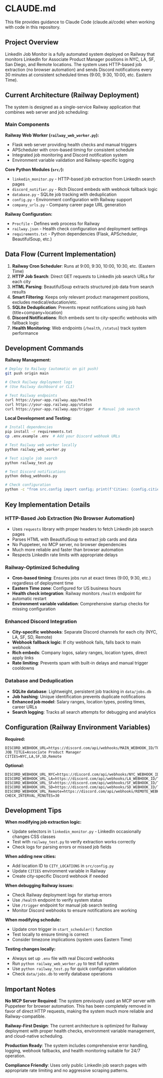 # CLAUDE.md

This file provides guidance to Claude Code (claude.ai/code) when working with code in this repository.

## Project Overview

LinkedIn Job Monitor is a fully automated system deployed on Railway that monitors LinkedIn for Associate Product Manager positions in NYC, LA, SF, San Diego, and Remote locations. The system uses HTTP-based job extraction (no browser automation) and sends Discord notifications every 30 minutes at consistent scheduled times (9:00, 9:30, 10:00, etc. Eastern Time).

## Current Architecture (Railway Deployment)

The system is designed as a single-service Railway application that combines web server and job scheduling:

### Main Components

**Railway Web Worker (`railway_web_worker.py`):**
- Flask web server providing health checks and manual triggers
- APScheduler with cron-based timing for consistent schedule
- Integrated job monitoring and Discord notification system  
- Environment variable validation and Railway-specific logging

**Core Python Modules (`src/`):**
- `linkedin_monitor.py` - HTTP-based job extraction from LinkedIn search pages
- `discord_notifier.py` - Rich Discord embeds with webhook fallback logic
- `database.py` - SQLite job tracking with deduplication  
- `config.py` - Environment configuration with Railway support
- `company_urls.py` - Company career page URL generation

**Railway Configuration:**
- `Procfile` - Defines web process for Railway
- `railway.json` - Health check configuration and deployment settings
- `requirements.txt` - Python dependencies (Flask, APScheduler, BeautifulSoup, etc.)

## Data Flow (Current Implementation)

1. **Railway Cron Scheduler**: Runs at 9:00, 9:30, 10:00, 10:30, etc. (Eastern Time)
2. **HTTP Job Search**: Direct GET requests to LinkedIn job search URLs for each city
3. **HTML Parsing**: BeautifulSoup extracts structured job data from search results
4. **Smart Filtering**: Keeps only relevant product management positions, excludes medical/education/etc.
5. **SQLite Deduplication**: Prevents repeat notifications using job hash (title+company+location)
6. **Discord Notifications**: Rich embeds sent to city-specific webhooks with fallback logic
7. **Health Monitoring**: Web endpoints (`/health`, `/status`) track system performance

## Development Commands

**Railway Management:**
```bash
# Deploy to Railway (automatic on git push)
git push origin main

# Check Railway deployment logs  
# (Use Railway dashboard or CLI)

# Test Railway endpoints
curl https://your-app.railway.app/health
curl https://your-app.railway.app/status
curl https://your-app.railway.app/trigger  # Manual job search
```

**Local Development and Testing:**
```bash
# Install dependencies
pip install -r requirements.txt
cp .env.example .env  # Add your Discord webhook URLs

# Test Railway web worker locally
python railway_web_worker.py

# Test single job search
python railway_test.py

# Test Discord notifications
python debug_webhooks.py

# Check configuration
python -c "from src.config import config; print(f'Cities: {config.cities}, Job Title: {config.job_title}')"
```

## Key Implementation Details

### HTTP-Based Job Extraction (No Browser Automation)
- Uses `requests` library with proper headers to fetch LinkedIn job search pages
- Parses HTML with BeautifulSoup to extract job cards and data
- No Puppeteer, no MCP server, no browser dependencies
- Much more reliable and faster than browser automation
- Respects LinkedIn rate limits with appropriate delays

### Railway-Optimized Scheduling
- **Cron-based timing**: Ensures jobs run at exact times (9:00, 9:30, etc.) regardless of deployment time
- **Eastern Time zone**: Configured for US business hours  
- **Health check integration**: Railway monitors `/health` endpoint for automatic restart
- **Environment variable validation**: Comprehensive startup checks for missing configuration

### Enhanced Discord Integration
- **City-specific webhooks**: Separate Discord channels for each city (NYC, LA, SF, SD, Remote)
- **Webhook fallback logic**: If city webhook fails, falls back to main webhook
- **Rich embeds**: Company logos, salary ranges, location types, direct apply links
- **Rate limiting**: Prevents spam with built-in delays and manual trigger cooldowns

### Database and Deduplication
- **SQLite database**: Lightweight, persistent job tracking in `data/jobs.db`
- **Job hashing**: Unique identification prevents duplicate notifications
- **Enhanced job model**: Salary ranges, location types, posting times, career URLs
- **Search logging**: Tracks all search attempts for debugging and analytics

## Configuration (Railway Environment Variables)

**Required:**
```env
DISCORD_WEBHOOK_URL=https://discord.com/api/webhooks/MAIN_WEBHOOK_ID/TOKEN
JOB_TITLE=Associate Product Manager  
CITIES=NYC,LA,SF,SD,Remote
```

**Optional:**
```env
DISCORD_WEBHOOK_URL_NYC=https://discord.com/api/webhooks/NYC_WEBHOOK_ID/TOKEN
DISCORD_WEBHOOK_URL_LA=https://discord.com/api/webhooks/LA_WEBHOOK_ID/TOKEN
DISCORD_WEBHOOK_URL_SF=https://discord.com/api/webhooks/SF_WEBHOOK_ID/TOKEN
DISCORD_WEBHOOK_URL_SD=https://discord.com/api/webhooks/SD_WEBHOOK_ID/TOKEN
DISCORD_WEBHOOK_URL_Remote=https://discord.com/api/webhooks/REMOTE_WEBHOOK_ID/TOKEN
CHECK_INTERVAL_MINUTES=30
```

## Development Tips

**When modifying job extraction logic:**
- Update selectors in `linkedin_monitor.py` - LinkedIn occasionally changes CSS classes
- Test with `railway_test.py` to verify extraction works correctly
- Check logs for parsing errors or missed job fields

**When adding new cities:**
- Add location ID to `CITY_LOCATIONS` in `src/config.py`  
- Update `CITIES` environment variable in Railway
- Create city-specific Discord webhook if needed

**When debugging Railway issues:**
- Check Railway deployment logs for startup errors
- Use `/health` endpoint to verify system status
- Use `/trigger` endpoint for manual job search testing
- Monitor Discord webhooks to ensure notifications are working

**When modifying schedule:**
- Update cron trigger in `start_scheduler()` function
- Test locally to ensure timing is correct
- Consider timezone implications (system uses Eastern Time)

**Testing changes locally:**
- Always set up `.env` file with real Discord webhooks
- Run `python railway_web_worker.py` to test full system
- Use `python railway_test.py` for quick configuration validation
- Check `data/jobs.db` to verify database operations

## Important Notes

**No MCP Server Required**: The system previously used an MCP server with Puppeteer for browser automation. This has been completely removed in favor of direct HTTP requests, making the system much more reliable and Railway-compatible.

**Railway-First Design**: The current architecture is optimized for Railway deployment with proper health checks, environment variable management, and cloud-native scheduling.

**Production Ready**: The system includes comprehensive error handling, logging, webhook fallbacks, and health monitoring suitable for 24/7 operation.

**Compliance Friendly**: Uses only public LinkedIn job search pages with appropriate rate limiting and no aggressive scraping patterns.